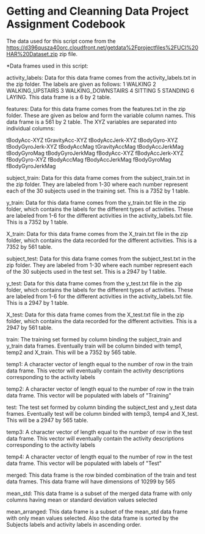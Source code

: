 Getting and Cleanning Data Project Assignment Codebook
======================================================

The data used for this script come from the https://d396qusza40orc.cloudfront.net/getdata%2Fprojectfiles%2FUCI%20HAR%20Dataset.zip zip file.

*Data frames used in this script:

activity_labels:  Data for this data frame comes from the activity_labels.txt in the zip folder.  The labels are given as follows:  1 WALKING
2 WALKING_UPSTAIRS
3 WALKING_DOWNSTAIRS
4 SITTING
5 STANDING
6 LAYING.  This data frame is a 6 by 2 table.


features:  Data for this data frame comes from the features.txt in the zip folder.  These are given as below and form the variable column names.  This data frame is a 561 by 2 table.  The XYZ variables are separated into individual columns:

tBodyAcc-XYZ
tGravityAcc-XYZ
tBodyAccJerk-XYZ
tBodyGyro-XYZ
tBodyGyroJerk-XYZ
tBodyAccMag
tGravityAccMag
tBodyAccJerkMag
tBodyGyroMag
tBodyGyroJerkMag
fBodyAcc-XYZ
fBodyAccJerk-XYZ
fBodyGyro-XYZ
fBodyAccMag
fBodyAccJerkMag
fBodyGyroMag
fBodyGyroJerkMag

subject_train:  Data for this data frame comes from the subject_train.txt in the zip folder.  They are labeled from 1-30 where each number represent each of the 30 subjects used in the training set.  This is a 7352 by 1 table.

y_train:  Data for this data frame comes from the y_train.txt file in the zip folder, which contains the labels for the different types of activities.  These are labeled from 1-6 for the different activities in the activity_labels.txt file.  This is a 7352 by 1 table.

X_train:  Data for this data frame comes from the X_train.txt file in the zip folder, which contains the data recorded for the different activities.  This is a 7352 by 561 table.

subject_test:  Data for this data frame comes from the subject_test.txt in the zip folder.  They are labeled from 1-30 where each number represent each of the 30 subjects used in the test set.  This is a 2947 by 1 table.

y_test:  Data for this data frame comes from the y_test.txt file in the zip folder, which contains the labels for the different types of activities.  These are labeled from 1-6 for the different activities in the activity_labels.txt file.  This is a 2947 by 1 table.

X_test:  Data for this data frame comes from the X_test.txt file in the zip folder, which contains the data recorded for the different activities.  This is a 2947 by 561 table.

train:  The training set formed by column binding the subject_train and y_train data frames.  Eventually train will be column binded with temp1, temp2 and X_train.  This will be a 7352 by 565 table.

temp1:  A character vector of length equal to the number of row in the train data frame.  This vector will eventually contain the activity descriptions corresponding to the activity labels

temp2:  A character vector of length equal to the number of row in the train data frame.  This vector will be populated with labels of "Training"

test:  The test set formed by column binding the subject_test and y_test data frames.  Eventually test will be column binded with temp3, temp4 and X_test.  This will be a 2947 by 565 table.

temp3:  A character vector of length equal to the number of row in the test data frame.  This vector will eventually contain the activity descriptions corresponding to the activity labels

temp4:  A character vector of length equal to the number of row in the test data frame.  This vector will be populated with labels of "Test"

merged:  This data frame is the row binded combination of the train and test data frames. This data frame will have dimensions of 10299 by 565

mean_std:  This data frame is a subset of the merged data frame with only columns having mean or standard deviation values selected

mean_arranged:  This data frame is a subset of the mean_std data frame with only mean values selected.  Also the data frame is sorted by the Subjects labels and activity labels in ascending order.